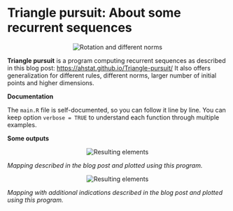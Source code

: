 # Triangle pursuit: About some recurrent sequences

<center>
<img src="https://ahstat.github.io/images/2017-6-11-Triangle-pursuit/rotation_homothety/together.png" alt="Rotation and different norms"/>
</center>

**Triangle pursuit** is a program computing recurrent sequences as described in this blog post: https://ahstat.github.io/Triangle-pursuit/ It also offers generalization for different rules, different norms, larger number of initial points and higher dimensions.

**Documentation**

The `main.R` file is self-documented, so you can follow it line by line.
You can keep option `verbose = TRUE` to understand each function through multiple examples.

**Some outputs**

<center>
<img src="https://ahstat.github.io/images/2017-6-11-Triangle-pursuit/map/end_2pi.png" alt="Resulting elements"/>
</center>

*Mapping described in the blog post and plotted using this program.*

<center>
<img src="https://ahstat.github.io/images/2017-6-11-Triangle-pursuit/map/end_pi.png" alt="Resulting elements"/>
</center>

*Mapping with additional indications described in the blog post and plotted using this program.*


